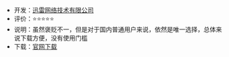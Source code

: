 - 开发：[迅雷网络技术有限公司](https://ir.xunlei.com/)
- 评价：⭐⭐⭐⭐⭐
- 说明：虽然褒贬不一，但是对于国内普通用户来说，依然是唯一选择，总体来说下载方便，没有使用门槛
- 下载：[官网下载](https://www.xunlei.com/)